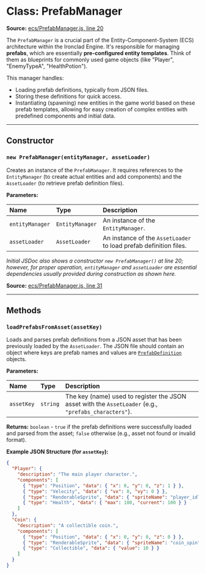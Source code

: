 # Class: PrefabManager

**Source:** [ecs/PrefabManager.js, line 20](ecs_PrefabManager.js.html#line20)

The `PrefabManager` is a crucial part of the Entity-Component-System (ECS) architecture within the Ironclad Engine. It's responsible for managing **prefabs**, which are essentially **pre-configured entity templates**. Think of them as blueprints for commonly used game objects (like "Player", "EnemyTypeA", "HealthPotion").

This manager handles:

- Loading prefab definitions, typically from JSON files.
- Storing these definitions for quick access.
- Instantiating (spawning) new entities in the game world based on these prefab templates, allowing for easy creation of complex entities with predefined components and initial data.

---

## Constructor

### `new PrefabManager(entityManager, assetLoader)`

Creates an instance of the `PrefabManager`. It requires references to the `EntityManager` (to create actual entities and add components) and the `AssetLoader` (to retrieve prefab definition files).

**Parameters:**

| Name            | Type            | Description                                                       |
| :-------------- | :-------------- | :---------------------------------------------------------------- |
| `entityManager` | `EntityManager` | An instance of the `EntityManager`.                               |
| `assetLoader`   | `AssetLoader`   | An instance of the `AssetLoader` to load prefab definition files. |

_Initial JSDoc also shows a constructor `new PrefabManager()` at line 20; however, for proper operation, `entityManager` and `assetLoader` are essential dependencies usually provided during construction as shown here._

**Source:** [ecs/PrefabManager.js, line 31](ecs_PrefabManager.js.html#line31)

---

## Methods

### `loadPrefabsFromAsset(assetKey)`

Loads and parses prefab definitions from a JSON asset that has been previously loaded by the `AssetLoader`. The JSON file should contain an object where keys are prefab names and values are [`PrefabDefinition`](global.html#PrefabDefinition) objects.

**Parameters:**

| Name       | Type     | Description                                                                                           |
| :--------- | :------- | :---------------------------------------------------------------------------------------------------- |
| `assetKey` | `string` | The key (name) used to register the JSON asset with the `AssetLoader` (e.g., `"prefabs_characters"`). |

**Returns:** `boolean` - `true` if the prefab definitions were successfully loaded and parsed from the asset; `false` otherwise (e.g., asset not found or invalid format).

**Example JSON Structure (for `assetKey`):**

```json
{
  "Player": {
    "description": "The main player character.",
    "components": [
      { "type": "Position", "data": { "x": 0, "y": 0, "z": 1 } },
      { "type": "Velocity", "data": { "vx": 0, "vy": 0 } },
      { "type": "RenderableSprite", "data": { "spriteName": "player_idle", "layer": 10 } },
      { "type": "Health", "data": { "max": 100, "current": 100 } }
    ]
  },
  "Coin": {
    "description": "A collectible coin.",
    "components": [
      { "type": "Position", "data": { "x": 0, "y": 0, "z": 0 } },
      { "type": "RenderableSprite", "data": { "spriteName": "coin_spin", "layer": 5 } },
      { "type": "Collectible", "data": { "value": 10 } }
    ]
  }
}
```
